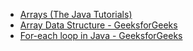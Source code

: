 - [Arrays (The Java Tutorials)](https://docs.oracle.com/javase/tutorial/java/nutsandbolts/arrays.html) 
- [Array Data Structure - GeeksforGeeks](https://www.geeksforgeeks.org/array-data-structure/)
- [For-each loop in Java - GeeksforGeeks](https://www.geeksforgeeks.org/for-each-loop-in-java/)
